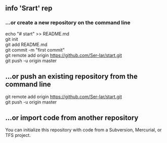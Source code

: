 ## info 'Srart' rep
### …or create a new repository on the command line  
echo "# start" >> README.md  
git init  
git add README.md  
git commit -m "first commit"  
git remote add origin https://github.com/Ser-Iar/start.git  
git push -u origin master  
                
## …or push an existing repository from the command line  
git remote add origin https://github.com/Ser-Iar/start.git  
git push -u origin master  
## …or import code from another repository  
You can initialize this repository with code from a Subversion, Mercurial, or TFS project.  
